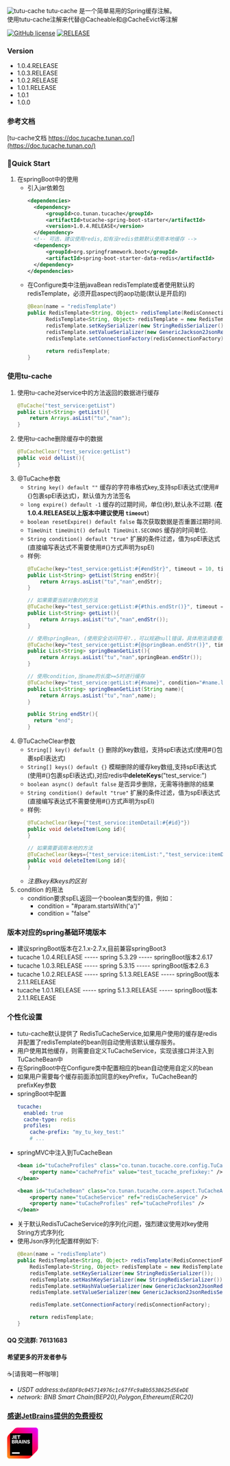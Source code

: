 ![tutu-cache](https://socialify.git.ci/trifolium-x/tutu-cache/image?description=1&font=Inter&forks=1&issues=1&language=1&name=1&owner=1&pattern=Circuit%20Board&pulls=1&stargazers=1&theme=Light)
tutu-cache 是一个简单易用的Spring缓存注解。
<br/>
使用tutu-cache注解来代替@Cacheable和@CacheEvict等注解

[![GitHub license](https://img.shields.io/github/license/trifolium-x/tutu-cache)](https://github.com/trifolium-x/tutu-cache/blob/master/LICENSE)
[![RELEASE](https://img.shields.io/badge/RELEASE-1.0.4.RELEASE-blue)](https://github.com/trifolium-x/tutu-cache/releases/tag/1.0.4.RELEASE)

### Version
* 1.0.4.RELEASE
* 1.0.3.RELEASE
* 1.0.2.RELEASE
* 1.0.1.RELEASE
* 1.0.1
* 1.0.0

### 参考文档
   [tu-cache文档 https://doc.tucache.tunan.co/](https://doc.tucache.tunan.co/)
### 🥳Quick Start
1. 在springBoot中的使用
    * 引入jar依赖包
      ```xml
      <dependencies>
        <dependency>
            <groupId>co.tunan.tucache</groupId>
            <artifactId>tucache-spring-boot-starter</artifactId>
            <version>1.0.4.RELEASE</version>
        </dependency>
        <!-- 可选，建议使用redis,如有没redis依赖默认使用本地缓存 -->
        <dependency>
            <groupId>org.springframework.boot</groupId>
            <artifactId>spring-boot-starter-data-redis</artifactId>
        </dependency>
      </dependencies>
      ```
    * 在Configure类中注册javaBean redisTemplate或者使用默认的redisTemplate，必须开启aspectj的aop功能(默认是开启的)
      ```java
      @Bean(name = "redisTemplate")
      public RedisTemplate<String, Object> redisTemplate(RedisConnectionFactory redisConnectionFactory) {
            RedisTemplate<String, Object> redisTemplate = new RedisTemplate<>();
            redisTemplate.setKeySerializer(new StringRedisSerializer());
            redisTemplate.setValueSerializer(new GenericJackson2JsonRedisSerializer());
            redisTemplate.setConnectionFactory(redisConnectionFactory);
      
            return redisTemplate;
      }
      ```
### 使用tu-cache
1. 使用tu-cache对service中的方法返回的数据进行缓存
    ```java
    @TuCache("test_service:getList")
    public List<String> getList(){
        return Arrays.asList("tu","nan");
    }
    ```
2. 使用tu-cache删除缓存中的数据
    ```java
    @TuCacheClear("test_service:getList")
    public void delList(){
    }
    ```
3. @TuCache参数
    * `String key() default ""` 缓存的字符串格式key,支持spEl表达式(使用#{}包裹spEl表达式)，默认值为方法签名
    * `long expire() default -1` 缓存的过期时间，单位(秒),默认永不过期. (**在1.0.4.RELEASE以上版本中建议使用 `timeout`**)
    * `boolean resetExpire() default false` 每次获取数据是否重置过期时间.
    * `TimeUnit timeUnit() default TimeUnit.SECONDS` 缓存的时间单位.
    * `String condition() default "true"` 扩展的条件过滤，值为spEl表达式(直接编写表达式不需要使用#{}方式声明为spEl)
    * 样例:
        ```java
        @TuCache(key="test_service:getList:#{#endStr}", timeout = 10, timeUnit=TimeUnit.SECONDS)
        public List<String> getList(String endStr){
            return Arrays.asList("tu","nan",endStr);
        }
        
        // 如果需要当前对象的的方法
        @TuCache(key="test_service:getList:#{#this.endStr()}", timeout = 120)
        public List<String> getList(){
            return Arrays.asList("tu","nan",endStr());
        }
        
        // 使用springBean, (使用安全访问符号?.，可以规避null错误，具体用法请查看spEl表达式)
        @TuCache(key="test_service:getList:#{@springBean.endStr()}", timeout = 120)
        public List<String> springBeanGetList(){
            return Arrays.asList("tu","nan",springBean.endStr());
        }
        
        // 使用condition,当name的长度>=5时进行缓存
        @TuCache(key="test_service:getList:#{#name}", condition="#name.length() >= 5")
        public List<String> springBeanGetList(String name){
            return Arrays.asList("tu","nan",name);
        }
        
        public String endStr(){
          return "end";
        }
        ```
4. @TuCacheClear参数
    * `String[] key() default {}` 删除的key数组，支持spEl表达式(使用#{}包裹spEl表达式)
    * `String[] keys() default {}` 模糊删除的缓存key数组,支持spEl表达式(使用#{}包裹spEl表达式),对应redis中**deleteKeys**("test_service:")
    * `boolean async() default false` 是否异步删除，无需等待删除的结果
    * `String condition() default "true"` 扩展的条件过滤，值为spEl表达式(直接编写表达式不需要使用#{}方式声明为spEl)
    * 样例:
        ```java
        @TuCacheClear(key={"test_service:itemDetail:#{#id}"})
        public void deleteItem(Long id){
        }
        
        // 如果需要调用本地的方法
        @TuCacheClear(keys={"test_service:itemList:","test_service:itemDetail:#{#id}"}, async = true)
        public void deleteItem(Long id){
        }
        ```
    * _注意key和keys的区别_
5. condition 的用法
    * condition要求spEL返回一个boolean类型的值，例如：
      * condition = "#param.startsWith('a')"
      * condition = "false"

### 版本对应的spring基础环境版本
* 建议springBoot版本在2.1.x-2.7.x,目前兼容springBoot3
* tucache 1.0.4.RELEASE ----- spring 5.3.29 ----- springBoot版本2.6.17
* tucache 1.0.3.RELEASE ----- spring 5.3.15 ----- springBoot版本2.6.3
* tucache 1.0.2.RELEASE ----- spring 5.1.3.RELEASE ----- springBoot版本2.1.1.RELEASE
* tucache 1.0.1.RELEASE ----- spring 5.1.3.RELEASE ----- springBoot版本2.1.1.RELEASE
### 个性化设置
* tutu-cache默认提供了 RedisTuCacheService,如果用户使用的缓存是redis并配置了redisTemplate的bean则自动使用该默认缓存服务。
* 用户使用其他缓存，则需要自定义TuCacheService，实现该接口并注入到TuCacheBean中
* 在SpringBoot中在Configure类中配置相应的bean自动使用自定义的bean
* 如果用户需要每个缓存前面添加同意的keyPrefix，TuCacheBean的prefixKey参数
* springBoot中配置
    ```yaml
    tucache:
      enabled: true
      cache-type: redis
      profiles:
        cache-prefix: "my_tu_key_test:"
        # ...
    ```
* springMVC中注入到TuCacheBean
    ```xml
    <bean id="tuCacheProfiles" class="co.tunan.tucache.core.config.TuCacheProfiles">
        <property name="cachePrefix" value="test_tucache_prefixkey:" />
    </bean>
    ```
    ```xml
    <bean id="tuCacheBean" class="co.tunan.tucache.core.aspect.TuCacheAspect">
        <property name="tuCacheService" ref="redisCacheService" />
        <property name="tuCacheProfiles" ref="tuCacheProfiles" />
    </bean>
    ```
* 关于默认RedisTuCacheService的序列化问题，强烈建议使用对key使用String方式序列化
* 使用Json序列化配置样例如下:
    ```java
    @Bean(name = "redisTemplate")
    public RedisTemplate<String, Object> redisTemplate(RedisConnectionFactory redisConnectionFactory) {
        RedisTemplate<String, Object> redisTemplate = new RedisTemplate<>();
        redisTemplate.setKeySerializer(new StringRedisSerializer());
        redisTemplate.setHashKeySerializer(new StringRedisSerializer());
        redisTemplate.setHashValueSerializer(new GenericJackson2JsonRedisSerializer(createGenericObjectMapper()));
        redisTemplate.setValueSerializer(new GenericJackson2JsonRedisSerializer(createGenericObjectMapper()));
    
        redisTemplate.setConnectionFactory(redisConnectionFactory);
    
        return redisTemplate;
    }
    ```
  
#### QQ 交流群: 76131683
#### 希望更多的开发者参与
☕️[请我喝一杯咖啡]
* *USDT address:`0xE8DF0c045714976c1c67fFc9aBb5538625d5EeDE`*
* *network: BNB Smart Chain(BEP20),Polygon,Ethereum(ERC20)*

### [感谢JetBrains提供的免费授权](https://jb.gg/OpenSource)
<a href="https://jb.gg/OpenSource">
<svg width="72px" fill="none" viewBox="0 0 64 64" class="_siteLogo__image_3fer6 _siteLogo__image_il5wq"><defs><linearGradient id="__WEBTEAM_UI_SITE_HEADER_LOGO_ID__0" x1="1" x2="62.75" y1="63" y2="1.25" gradientUnits="userSpaceOnUse"><stop stop-color="#FF9419"></stop><stop offset="0.43" stop-color="#FF021D"></stop><stop offset="0.99" stop-color="#E600FF"></stop></linearGradient></defs><path fill="url(#__WEBTEAM_UI_SITE_HEADER_LOGO_ID__0)" d="M22.14 0H59c2.76 0 5 2.24 5 5v36.86c0 2.65-1.055 5.195-2.93 7.07L48.93 61.07A10.003 10.003 0 0 1 41.86 64H5c-2.76 0-5-2.24-5-5V22.14c0-2.65 1.055-5.195 2.93-7.07L15.07 2.93A10.003 10.003 0 0 1 22.14 0Z"></path><path fill="#000" d="M52 12H6v46h46V12Z"></path><g fill="#fff" class="jetbrains-simple_svg__letters-to-show-hovered"><path d="M11.92 21.49a.87.87 0 0 0 .1-.42V16h1.635v5.19c0 .43-.09.815-.275 1.145-.185.33-.45.585-.785.77-.34.185-.725.275-1.16.275H10v-1.505h1.22c.16 0 .3-.035.42-.1s.215-.16.28-.285ZM10 51h16v3H10v-3Zm6.595-30.63h3.475v-1.38h-3.475v-1.565h3.835V16h-5.425v7.38h5.53v-1.42h-3.94v-1.59Zm6.725-2.905h-2.19V16h6v1.465h-2.18v5.915h-1.63v-5.915Z"></path><path fill-rule="evenodd" d="M14.935 29.295a2.155 2.155 0 0 0-.4-.16 1.612 1.612 0 0 0 .94-.71 1.64 1.64 0 0 0 .23-.87c0-.375-.1-.71-.305-1.005a2.016 2.016 0 0 0-.86-.69c-.37-.165-.79-.25-1.26-.25H10v7.38h3.345c.495 0 .94-.085 1.325-.26.39-.175.69-.415.905-.725.215-.31.32-.66.32-1.06 0-.365-.085-.69-.255-.98a1.75 1.75 0 0 0-.705-.67Zm-3.35-2.445h1.45c.2 0 .38.035.53.11a.81.81 0 0 1 .36.31c.085.135.13.29.13.47s-.045.35-.13.49-.205.245-.36.32c-.155.075-.33.115-.53.115h-1.45V26.85Zm2.5 4.47a.91.91 0 0 1-.395.325c-.17.075-.365.115-.59.115h-1.515v-1.895H13.1c.22 0 .41.04.585.12.17.08.305.195.4.34.095.145.14.315.14.505s-.045.35-.14.49Zm8.375-2.14c-.225.355-.54.635-.95.83l-.005-.005c-.08.035-.16.07-.245.1l1.685 2.885H21.08l-1.495-2.69H18.52v2.69h-1.635v-7.38h3.23c.535 0 1.005.095 1.41.29.405.195.72.465.94.82.22.355.33.75.33 1.22s-.11.885-.335 1.24Zm-2.465-2.24h-1.47v2.045h1.47c.23 0 .425-.04.595-.125.17-.08.3-.2.39-.355.09-.155.135-.34.135-.545 0-.205-.045-.385-.135-.54a.897.897 0 0 0-.39-.355 1.305 1.305 0 0 0-.595-.125Zm5.745-1.325-2.635 7.38h1.66l.52-1.63h2.735l.56 1.63h1.63l-2.7-7.38h-1.77Zm-.085 4.515.85-2.605.1-.475.1.475.905 2.605h-1.955Z" clip-rule="evenodd"></path><path d="M30.95 25.615h1.685v7.38H30.95v-7.38Zm7.835 4.99-3.175-4.99h-1.59v7.38h1.49V28l3.16 4.995h1.61v-7.38h-1.495v4.99Zm7.28-1.595c.285.205.51.46.67.77h-.005c.16.31.24.645.24 1.01 0 .445-.12.845-.355 1.2s-.565.63-.99.83c-.425.2-.915.3-1.46.3-.545 0-1.03-.1-1.45-.295a2.378 2.378 0 0 1-.995-.82 2.169 2.169 0 0 1-.37-1.22h1.635c0 .19.055.36.155.505.1.145.24.255.425.335.18.08.395.12.62.12.225 0 .425-.035.59-.105a.91.91 0 0 0 .39-.3c.095-.13.14-.28.14-.445 0-.2-.065-.375-.19-.51s-.295-.23-.515-.285l-1.33-.275a2.436 2.436 0 0 1-.915-.395c-.26-.19-.465-.43-.61-.715a2.085 2.085 0 0 1-.215-.96c0-.44.11-.83.335-1.175.22-.345.535-.61.935-.805.4-.195.85-.29 1.37-.29.52 0 .98.095 1.38.28.405.185.72.445.945.775.225.33.345.71.355 1.14h-1.635c0-.16-.045-.3-.13-.425s-.205-.22-.36-.29c-.155-.07-.34-.105-.54-.105s-.375.035-.53.1a.822.822 0 0 0-.355.275.69.69 0 0 0-.125.415c0 .175.06.32.175.44.115.12.275.2.47.245l1.255.26c.37.07.7.21.99.415Z"></path></g></svg>
</a>